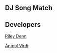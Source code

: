 ## DJ Song Match

## Developers

[Riley Denn](https://github.com/riley-1995)



[Anmol Virdi](https://github.com/avirdi1)
